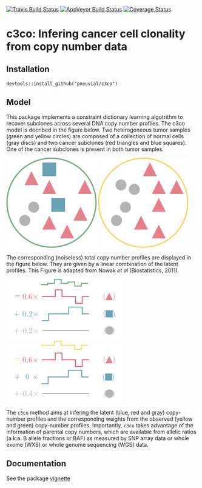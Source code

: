 [![Travis Build Status](https://travis-ci.org/pneuvial/c3co.svg?branch=master)](https://travis-ci.org/pneuvial/c3co)
[![AppVeyor Build Status](https://ci.appveyor.com/api/projects/status/github/pneuvial/c3co?branch=master&svg=true)](https://ci.appveyor.com/project/pneuvial/c3co)
[![Coverage Status](https://img.shields.io/codecov/c/github/pneuvial/c3co/master.svg)](https://codecov.io/github/pneuvial/c3co?branch=master)


# c3co: Infering cancer cell clonality from copy number data

## Installation

```
devtools::install_github("pneuvial/c3co")
```

## Model 

This package implements a constraint dictionary learning algotrithm to recover subclones across several DNA copy number profiles. The c3co model is decribed in the figure below. Two heterogeneous tumor samples (green and yellow circles) are composed of a collection of normal cells (gray discs) and two cancer subclones (red triangles and blue squares). One of the cancer subclones is present in both tumor samples. 

![](vignettes/img/features.png)
![](vignettes/img/features2.png)

The corresponding (noiseless) total copy number profiles are displayed in the figure below. They are given by a linear combination of the latent profiles. This Figure is adapted from Nowak *et al* (Biostatistics, 2011). 

![](vignettes/img/model.png)
![](vignettes/img/model2.png)

The `c3co` method aims at infering the latent (blue, red and gray) copy-number profiles and the corresponding weights from the observed (yellow and green) copy-number profiles. Importantly, `c3co` takes advantage of the information of parental copy numbers, which are available from allelic ratios (a.k.a. B allele fractions or BAF) as measured by SNP array data or whole exome (WXS) or whole genome sequencing (WGS) data. 

## Documentation

See the package [vignette](vignettes/c3co.Rmd)

